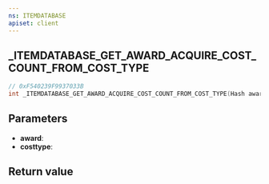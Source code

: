 ```yaml
---
ns: ITEMDATABASE
apiset: client
---
```

## _ITEMDATABASE_GET_AWARD_ACQUIRE_COST_COUNT_FROM_COST_TYPE

```c
// 0xF540239F9937033B
int _ITEMDATABASE_GET_AWARD_ACQUIRE_COST_COUNT_FROM_COST_TYPE(Hash award,Hash costtype);
```


## Parameters
* **award**:
* **costtype**:

## Return value